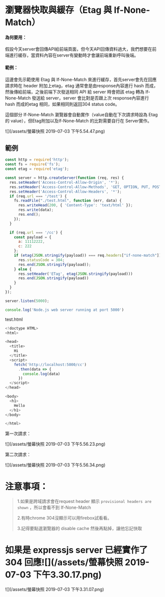 # 瀏覽器快取與緩存（Etag 與 If-None-Match）

#### 為何要用：

假設今天server會回傳API給前端頁面，但今天API回傳資料過大，我們想要在前端進行緩存，當資料內容在server有變動時才會讓前端重新呼叫後端。

#### 範例：

這邊會先示範使用 Etag 與 If-None-Match 來進行緩存，首先server會先在回應請求時在 header 附加上etag，etag 通常會是由response內容進行 hash 而成，然後傳給前端，之後前端下次發送相同 API 給 server 時會把該 etag 轉為 If-None-Match 發送給 server，server 會比對是否跟上次 response內容進行 hash 而成的etag 相同，如果相同則返回304 status code。

這個部分 If-None-Match 瀏覽器會自動實作（value自動在下次請求時設為 Etag 的 value），但Etag附加以及If-None-Match 的比對需要自行在 Server實作。

![](/assets/螢幕快照 2019-07-03 下午5.54.47.png)

## 範例

```js
const http = require('http');
const fs = require('fs');
const etag = require('etag');

const server = http.createServer(function (req, res) {
  res.setHeader('Access-Control-Allow-Origin', '*');
  res.setHeader('Access-Control-Allow-Methods', 'GET, OPTION, PUT, POST, DELETE');
  res.setHeader('Access-Control-Allow-Headers', '*');
  if (req.url === '/test') {
    fs.readFile("./test.html", function (err, data) {
      res.writeHead(200, { 'Content-Type': 'text/html' });
      res.write(data);
      res.end();
    });
  }

  if (req.url === '/cc') {
    const payload = {
      a: 11112222,
      c: 222
    };
    if (etag(JSON.stringify(payload)) === req.headers["if-none-match"]) {
      res.statusCode = 304;
      res.end(JSON.stringify(payload));
    } else {
      res.setHeader('ETag', etag(JSON.stringify(payload)))
      res.end(JSON.stringify(payload))
    }
  }
});

server.listen(5000); 

console.log('Node.js web server running at port 5000')
```

test.html

```js
<!doctype HTML>
<html>

<head>
  <title>
    Hi
  </title>
  <script>
    fetch('http://localhost:5000/cc')
      .then(data => {
        console.log(data)
      })
  </script>
</head>

<body>
  <h1>
    Hello
  </h1>
</body>

</html>
```

第一次請求：

![](/assets/螢幕快照 2019-07-03 下午5.56.23.png)

第二次請求：

![](/assets/螢幕快照 2019-07-03 下午5.56.34.png)

# 注意事項：

> 1.如果是跨域請求會在request header 顯示 `provisional headers are shown` ，所以會看不到 If-None-Match
>
> 2.有時chrome 304沒顯示可以用firebox試看看。
>
> 3.記得要點選瀏覽器的 disable cache 然後再點掉，讓他忘記快取

# 如果是 expressjs server 已經實作了 304 回應![](/assets/螢幕快照 2019-07-03 下午3.30.17.png)

![](/assets/螢幕快照 2019-07-03 下午3.31.07.png)

